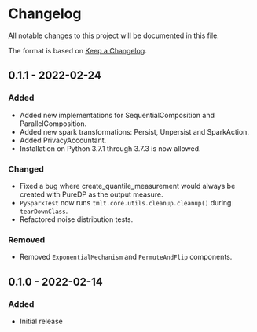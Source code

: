 # Changelog
All notable changes to this project will be documented in this file.

The format is based on [Keep a Changelog](https://keepachangelog.com/en/1.0.0/).


## 0.1.1 - 2022-02-24
### Added
- Added new implementations for SequentialComposition and ParallelComposition.
- Added new spark transformations: Persist, Unpersist and SparkAction.
- Added PrivacyAccountant.
- Installation on Python 3.7.1 through 3.7.3 is now allowed.

### Changed
- Fixed a bug where create_quantile_measurement would always be created with PureDP as the output measure.
- `PySparkTest` now runs `tmlt.core.utils.cleanup.cleanup()` during `tearDownClass`.
- Refactored noise distribution tests.

### Removed
- Removed `ExponentialMechanism` and `PermuteAndFlip` components.

## 0.1.0 - 2022-02-14
### Added
- Initial release
